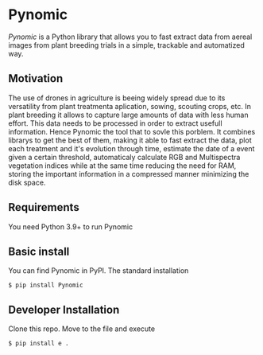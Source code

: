 # Pynomic
*Pynomic* is a Python library that allows you to fast extract data from aereal images from plant breeding trials in a simple, trackable and automatized way.

## Motivation
The use of drones in agriculture is beeing widely spread due to its versatility from plant treatmenta aplication, sowing, scouting crops, etc. In plant breeding it allows to capture large amounts of data with less human effort.
This data needs to be processed in order to extract usefull information. Hence Pynomic the tool that to sovle this porblem. It combines librarys to get the best of them, making it able to fast extract the data, plot each treatment and it's evolution
through time, estimate the date of a event given a certain threshold, automaticaly calculate RGB and Multispectra vegetation indices while at the same time reducing the need for RAM, storing the important information in a compressed manner minimizing the disk space.

## Requirements
You need Python 3.9+ to run Pynomic

## Basic install
You can find Pynomic in PyPl. The standard installation

    $ pip install Pynomic


## Developer Installation 
Clone this repo. Move to the file and execute

    $ pip install e .
